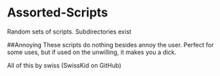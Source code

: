 Assorted-Scripts
================

Random sets of scripts. Subdirectories exist

##Annoying
These scripts do nothing besides annoy the user. Perfect for some uses, but if
used on the unwilling, it makes you a dick.




All of this by swiss (SwissKid on GitHub)
